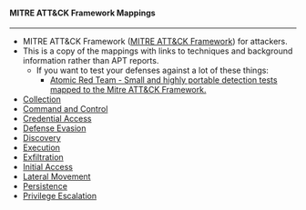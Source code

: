 
#### MITRE ATT&CK Framework Mappings 
---------------------------
* MITRE ATT&CK Framework ([MITRE ATT&CK Framework](https://attack.mitre.org/wiki/Main_Page)) for attackers.
* This is a copy of the mappings with links to techniques and background information rather than APT reports.
	* If you want to test your defenses against a lot of these things:
		* [Atomic Red Team - Small and highly portable detection tests mapped to the Mitre ATT&CK Framework.](https://github.com/redcanaryco/atomic-red-team)
* [Collection](https://github.com/rmusser01/Infosec_Reference/blob/master/Draft/ATT%26CK-Stuff/Collection.md)
* [Command and Control](https://github.com/rmusser01/Infosec_Reference/blob/master/Draft/ATT%26CK-Stuff/Command_and_Control.md)
* [Credential Access](https://github.com/rmusser01/Infosec_Reference/blob/master/Draft/ATT%26CK-Stuff/Command_and_Control.md)
* [Defense Evasion](https://github.com/rmusser01/Infosec_Reference/blob/master/Draft/ATT%26CK-Stuff/Defense_Evasion.md)
* [Discovery](https://github.com/rmusser01/Infosec_Reference/blob/master/Draft/ATT%26CK-Stuff/Discovery.md)
* [Execution](https://github.com/rmusser01/Infosec_Reference/blob/master/Draft/ATT%26CK-Stuff/Execution.md)
* [Exfiltration](https://github.com/rmusser01/Infosec_Reference/blob/master/Draft/ATT%26CK-Stuff/Exfiltration.md)
* [Initial Access](https://github.com/rmusser01/Infosec_Reference/blob/master/Draft/ATT%26CK-Stuff/Initial_Access.md)
* [Lateral Movement](https://github.com/rmusser01/Infosec_Reference/blob/master/Draft/ATT%26CK-Stuff/Lateral%20Movement.md)
* [Persistence](https://github.com/rmusser01/Infosec_Reference/blob/master/Draft/ATT%26CK-Stuff/Persistence.md)
* [Privilege Escalation](https://github.com/rmusser01/Infosec_Reference/blob/master/Draft/ATT%26CK-Stuff/Privilege_Escalation.md)
